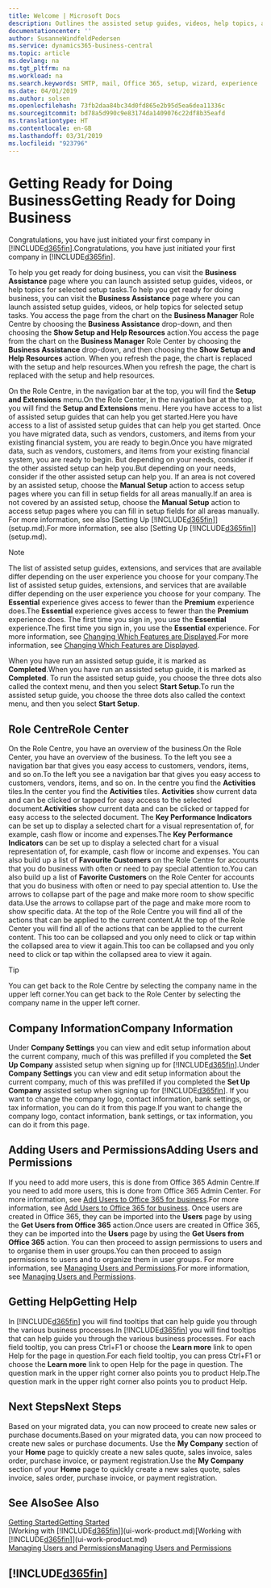 ```yaml
---
title: Welcome | Microsoft Docs
description: Outlines the assisted setup guides, videos, help topics, and pages and pages to use to get ready for doing business in Business Central.
documentationcenter: ''
author: SusanneWindfeldPedersen
ms.service: dynamics365-business-central
ms.topic: article
ms.devlang: na
ms.tgt_pltfrm: na
ms.workload: na
ms.search.keywords: SMTP, mail, Office 365, setup, wizard, experience
ms.date: 04/01/2019
ms.author: solsen
ms.openlocfilehash: 73fb2daa84bc34d0fd865e2b95d5ea6dea11336c
ms.sourcegitcommit: bd78a5d990c9e83174da1409076c22df8b35eafd
ms.translationtype: HT
ms.contentlocale: en-GB
ms.lasthandoff: 03/31/2019
ms.locfileid: "923796"
---
```

# <a name="getting-ready-for-doing-business"></a><span data-ttu-id="6a73e-103">Getting Ready for Doing Business</span><span class="sxs-lookup"><span data-stu-id="6a73e-103">Getting Ready for Doing Business</span></span>
<span data-ttu-id="6a73e-104">Congratulations, you have just initiated your first company in [!INCLUDE[d365fin](includes/d365fin_md.md)].</span><span class="sxs-lookup"><span data-stu-id="6a73e-104">Congratulations, you have just initiated your first company in [!INCLUDE[d365fin](includes/d365fin_md.md)].</span></span>

<span data-ttu-id="6a73e-105">To help you get ready for doing business, you can visit the **Business Assistance** page where you can launch assisted setup guides, videos, or help topics for selected setup tasks.</span><span class="sxs-lookup"><span data-stu-id="6a73e-105">To help you get ready for doing business, you can visit the **Business Assistance** page where you can launch assisted setup guides, videos, or help topics for selected setup tasks.</span></span> <span data-ttu-id="6a73e-106">You access the page from the chart on the **Business Manager** Role Centre by choosing the **Business Assistance** drop-down, and then choosing the **Show Setup and Help Resources** action.</span><span class="sxs-lookup"><span data-stu-id="6a73e-106">You access the page from the chart on the **Business Manager** Role Center by choosing the **Business Assistance** drop-down, and then choosing the **Show Setup and Help Resources** action.</span></span> <span data-ttu-id="6a73e-107">When you refresh the page, the chart is replaced with the setup and help resources.</span><span class="sxs-lookup"><span data-stu-id="6a73e-107">When you refresh the page, the chart is replaced with the setup and help resources.</span></span>

<span data-ttu-id="6a73e-108">On the Role Centre, in the navigation bar at the top, you will find the **Setup and Extensions** menu.</span><span class="sxs-lookup"><span data-stu-id="6a73e-108">On the Role Center, in the navigation bar at the top, you will find the **Setup and Extensions** menu.</span></span> <span data-ttu-id="6a73e-109">Here you have access to a list of assisted setup guides that can help you get started.</span><span class="sxs-lookup"><span data-stu-id="6a73e-109">Here you have access to a list of assisted setup guides that can help you get started.</span></span> <span data-ttu-id="6a73e-110">Once you have migrated data, such as vendors, customers, and items from your existing financial system, you are ready to begin.</span><span class="sxs-lookup"><span data-stu-id="6a73e-110">Once you have migrated data, such as vendors, customers, and items from your existing financial system, you are ready to begin.</span></span> <span data-ttu-id="6a73e-111">But depending on your needs, consider if the other assisted setup can help you.</span><span class="sxs-lookup"><span data-stu-id="6a73e-111">But depending on your needs, consider if the other assisted setup can help you.</span></span> <span data-ttu-id="6a73e-112">If an area is not covered by an assisted setup, choose the **Manual Setup** action to access setup pages where you can fill in setup fields for all areas manually.</span><span class="sxs-lookup"><span data-stu-id="6a73e-112">If an area is not covered by an assisted setup, choose the **Manual Setup** action to access setup pages where you can fill in setup fields for all areas manually.</span></span> <span data-ttu-id="6a73e-113">For more information, see also [Setting Up [!INCLUDE[d365fin](includes/d365fin_md.md)]](setup.md).</span><span class="sxs-lookup"><span data-stu-id="6a73e-113">For more information, see also [Setting Up [!INCLUDE[d365fin](includes/d365fin_md.md)]](setup.md).</span></span>

> [!NOTE]  
>   <span data-ttu-id="6a73e-114">The list of assisted setup guides, extensions, and services that are available differ depending on the user experience you choose for your company.</span><span class="sxs-lookup"><span data-stu-id="6a73e-114">The list of assisted setup guides, extensions, and services that are available differ depending on the user experience you choose for your company.</span></span> <span data-ttu-id="6a73e-115">The **Essential** experience gives access to fewer than the **Premium** experience does.</span><span class="sxs-lookup"><span data-stu-id="6a73e-115">The **Essential** experience gives access to fewer than the **Premium** experience does.</span></span> <span data-ttu-id="6a73e-116">The first time you sign in, you use the **Essential** experience.</span><span class="sxs-lookup"><span data-stu-id="6a73e-116">The first time you sign in, you use the **Essential** experience.</span></span> <span data-ttu-id="6a73e-117">For more information, see [Changing Which Features are Displayed](ui-experiences.md).</span><span class="sxs-lookup"><span data-stu-id="6a73e-117">For more information, see [Changing Which Features are Displayed](ui-experiences.md).</span></span>

<span data-ttu-id="6a73e-118">When you have run an assisted setup guide, it is marked as **Completed**.</span><span class="sxs-lookup"><span data-stu-id="6a73e-118">When you have run an assisted setup guide, it is marked as **Completed**.</span></span> <span data-ttu-id="6a73e-119">To run the assisted setup guide, you choose the three dots also called the context menu, and then you select **Start Setup**.</span><span class="sxs-lookup"><span data-stu-id="6a73e-119">To run the assisted setup guide, you choose the three dots also called the context menu, and then you select **Start Setup**.</span></span>

## <a name="role-center"></a><span data-ttu-id="6a73e-120">Role Centre</span><span class="sxs-lookup"><span data-stu-id="6a73e-120">Role Center</span></span>
<span data-ttu-id="6a73e-121">On the Role Centre, you have an overview of the business.</span><span class="sxs-lookup"><span data-stu-id="6a73e-121">On the Role Center, you have an overview of the business.</span></span> <span data-ttu-id="6a73e-122">To the left you see a navigation bar that gives you easy access to customers, vendors, items, and so on.</span><span class="sxs-lookup"><span data-stu-id="6a73e-122">To the left you see a navigation bar that gives you easy access to customers, vendors, items, and so on.</span></span> <span data-ttu-id="6a73e-123">In the centre you find the **Activities** tiles.</span><span class="sxs-lookup"><span data-stu-id="6a73e-123">In the center you find the **Activities** tiles.</span></span> <span data-ttu-id="6a73e-124">**Activities** show current data and can be clicked or tapped for easy access to the selected document.</span><span class="sxs-lookup"><span data-stu-id="6a73e-124">**Activities** show current data and can be clicked or tapped for easy access to the selected document.</span></span> <span data-ttu-id="6a73e-125">The **Key Performance Indicators** can be set up to display a selected chart for a visual representation of, for example, cash flow or income and expenses.</span><span class="sxs-lookup"><span data-stu-id="6a73e-125">The **Key Performance Indicators** can be set up to display a selected chart for a visual representation of, for example, cash flow or income and expenses.</span></span> <span data-ttu-id="6a73e-126">You can also build up a list of **Favourite Customers** on the Role Centre for accounts that you do business with often or need to pay special attention to.</span><span class="sxs-lookup"><span data-stu-id="6a73e-126">You can also build up a list of **Favorite Customers** on the Role Center for accounts that you do business with often or need to pay special attention to.</span></span>
<span data-ttu-id="6a73e-127">Use the arrows to collapse part of the page and make more room to show specific data.</span><span class="sxs-lookup"><span data-stu-id="6a73e-127">Use the arrows to collapse part of the page and make more room to show specific data.</span></span> <span data-ttu-id="6a73e-128">At the top of the Role Centre you will find all of the actions that can be applied to the current content.</span><span class="sxs-lookup"><span data-stu-id="6a73e-128">At the top of the Role Center you will find all of the actions that can be applied to the current content.</span></span> <span data-ttu-id="6a73e-129">This too can be collapsed and you only need to click or tap within the collapsed area to view it again.</span><span class="sxs-lookup"><span data-stu-id="6a73e-129">This too can be collapsed and you only need to click or tap within the collapsed area to view it again.</span></span>

> [!TIP]  
> <span data-ttu-id="6a73e-130">You can get back to the Role Centre by selecting the company name in the upper left corner.</span><span class="sxs-lookup"><span data-stu-id="6a73e-130">You can get back to the Role Center by selecting the company name in the upper left corner.</span></span>

## <a name="company-information"></a><span data-ttu-id="6a73e-131">Company Information</span><span class="sxs-lookup"><span data-stu-id="6a73e-131">Company Information</span></span>
<span data-ttu-id="6a73e-132">Under **Company Settings** you can view and edit setup information about the current company, much of this was prefilled if you completed the **Set Up Company** assisted setup when signing up for [!INCLUDE[d365fin](includes/d365fin_md.md)].</span><span class="sxs-lookup"><span data-stu-id="6a73e-132">Under **Company Settings** you can view and edit setup information about the current company, much of this was prefilled if you completed the **Set Up Company** assisted setup when signing up for [!INCLUDE[d365fin](includes/d365fin_md.md)].</span></span> <span data-ttu-id="6a73e-133">If you want to change the company logo, contact information, bank settings, or tax information, you can do it from this page.</span><span class="sxs-lookup"><span data-stu-id="6a73e-133">If you want to change the company logo, contact information, bank settings, or tax information, you can do it from this page.</span></span>    

## <a name="adding-users-and-permissions"></a><span data-ttu-id="6a73e-134">Adding Users and Permissions</span><span class="sxs-lookup"><span data-stu-id="6a73e-134">Adding Users and Permissions</span></span>
<span data-ttu-id="6a73e-135">If you need to add more users, this is done from Office 365 Admin Centre.</span><span class="sxs-lookup"><span data-stu-id="6a73e-135">If you need to add more users, this is done from Office 365 Admin Center.</span></span> <span data-ttu-id="6a73e-136">For more information, see [Add Users to Office 365 for business](https://support.office.com/en-us/article/Add-users-to-Office-365-for-business-435ccec3-09dd-4587-9ebd-2f3cad6bc2bc).</span><span class="sxs-lookup"><span data-stu-id="6a73e-136">For more information, see [Add Users to Office 365 for business](https://support.office.com/en-us/article/Add-users-to-Office-365-for-business-435ccec3-09dd-4587-9ebd-2f3cad6bc2bc).</span></span> <span data-ttu-id="6a73e-137">Once users are created in Office 365, they can be imported into the **Users** page by using the **Get Users from Office 365** action.</span><span class="sxs-lookup"><span data-stu-id="6a73e-137">Once users are created in Office 365, they can be imported into the **Users** page by using the **Get Users from Office 365** action.</span></span> <span data-ttu-id="6a73e-138">You can then proceed to assign permissions to users and to organise them in user groups.</span><span class="sxs-lookup"><span data-stu-id="6a73e-138">You can then proceed to assign permissions to users and to organize them in user groups.</span></span> <span data-ttu-id="6a73e-139">For more information, see [Managing Users and Permissions](ui-how-users-permissions.md).</span><span class="sxs-lookup"><span data-stu-id="6a73e-139">For more information, see [Managing Users and Permissions](ui-how-users-permissions.md).</span></span>  

## <a name="getting-help"></a><span data-ttu-id="6a73e-140">Getting Help</span><span class="sxs-lookup"><span data-stu-id="6a73e-140">Getting Help</span></span>
<span data-ttu-id="6a73e-141">In [!INCLUDE[d365fin](includes/d365fin_md.md)] you will find tooltips that can help guide you through the various business processes.</span><span class="sxs-lookup"><span data-stu-id="6a73e-141">In [!INCLUDE[d365fin](includes/d365fin_md.md)] you will find tooltips that can help guide you through the various business processes.</span></span> <span data-ttu-id="6a73e-142">For each field tooltip, you can press Ctrl+F1 or choose the **Learn more** link to open Help for the page in question.</span><span class="sxs-lookup"><span data-stu-id="6a73e-142">For each field tooltip, you can press Ctrl+F1 or choose the **Learn more** link to open Help for the page in question.</span></span> <span data-ttu-id="6a73e-143">The question mark in the upper right corner also points you to product Help.</span><span class="sxs-lookup"><span data-stu-id="6a73e-143">The question mark in the upper right corner also points you to product Help.</span></span>

## <a name="next-steps"></a><span data-ttu-id="6a73e-144">Next Steps</span><span class="sxs-lookup"><span data-stu-id="6a73e-144">Next Steps</span></span>
<span data-ttu-id="6a73e-145">Based on your migrated data, you can now proceed to create new sales or purchase documents.</span><span class="sxs-lookup"><span data-stu-id="6a73e-145">Based on your migrated data, you can now proceed to create new sales or purchase documents.</span></span> <span data-ttu-id="6a73e-146">Use the **My Company** section of your **Home** page to quickly create a new sales quote, sales invoice, sales order, purchase invoice, or payment registration.</span><span class="sxs-lookup"><span data-stu-id="6a73e-146">Use the **My Company** section of your **Home** page to quickly create a new sales quote, sales invoice, sales order, purchase invoice, or payment registration.</span></span>

## <a name="see-also"></a><span data-ttu-id="6a73e-147">See Also</span><span class="sxs-lookup"><span data-stu-id="6a73e-147">See Also</span></span>
[<span data-ttu-id="6a73e-148">Getting Started</span><span class="sxs-lookup"><span data-stu-id="6a73e-148">Getting Started</span></span>](product-get-started.md)  
<span data-ttu-id="6a73e-149">[Working with [!INCLUDE[d365fin](includes/d365fin_md.md)]](ui-work-product.md)</span><span class="sxs-lookup"><span data-stu-id="6a73e-149">[Working with [!INCLUDE[d365fin](includes/d365fin_md.md)]](ui-work-product.md)</span></span>  
[<span data-ttu-id="6a73e-150">Managing Users and Permissions</span><span class="sxs-lookup"><span data-stu-id="6a73e-150">Managing Users and Permissions</span></span>](ui-how-users-permissions.md)

## [!INCLUDE[d365fin](includes/free_trial_md.md)]  
